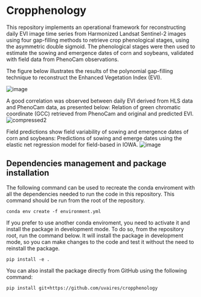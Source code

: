 # Cropphenology

This repository implements an operational framework for reconstructing daily EVI image time series from Harmonized Landsat Sentinel-2 images using four gap-filling methods to retrieve crop phenological stages, using the asymmetric double sigmoid. The phenological stages were then used to estimate the sowing and emergence dates of corn and soybeans, validated with field data from PhenoCam observations.

The figure below illustrates the results of the polynomial gap-filling technique to reconstruct the Enhanced Vegetation Index (EVI).
  
![image](https://github.com/user-attachments/assets/62a3aef8-4110-4a12-824c-a1233b0f7dfd)

A good correlation was observed between daily EVI derived from HLS data and PhenoCam data, as presented below: Relation of green chromatic coordinate (GCC) retrieved from PhenoCam and original and predicted EVI.
                   ![compressed2](https://github.com/user-attachments/assets/6f6f7d33-2509-4d80-8ac2-4de8c4d3c750)

Field predictions show field variability of sowing and emergence dates of corn and soybeans: Predictions of sowing and emerge dates using the elastic net regression model for field-based in IOWA. 
                  ![image](https://github.com/user-attachments/assets/4ee09f39-99b9-4448-87d8-36bd11441acd)



## Dependencies management and package installation
The following command can be used to recreate the conda enviroment with all the dependencies needed to run the code in this repository. This command should be run from the root of the repository.
```
conda env create -f environment.yml
```
If you prefer to use another conda enviroment, you need to activate it and install the package in development mode. To do so, from the repository root, run the command below. It will install the package in development mode, so you can make changes to the code and test it without the need to reinstall the package.
```
pip install -e .
```
You can also install the package directly from GitHub using the following command:
```
pip install git+https://github.com/uvaires/cropphenology
```
